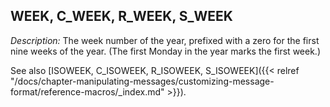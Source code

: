 ---
---
<!-- DISCLAIMER: This file is based on the syslog-ng Open Source Edition documentation https://github.com/balabit/syslog-ng-ose-guides/commit/2f4a52ee61d1ea9ad27cb4f3168b95408fddfdf2 and is used under the terms of The syslog-ng Open Source Edition Documentation License. The file has been modified by Axoflow. -->

## WEEK, C_WEEK, R_WEEK, S_WEEK

*Description:* The week number of the year, prefixed with a zero for the first nine weeks of the year. (The first Monday in the year marks the first week.)

See also [ISOWEEK, C_ISOWEEK, R_ISOWEEK, S_ISOWEEK]({{< relref "/docs/chapter-manipulating-messages/customizing-message-format/reference-macros/_index.md" >}}).

